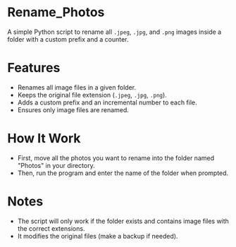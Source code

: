 # Rename_Photos
  A simple Python script to rename all `.jpeg`, `.jpg`, and `.png` images inside a folder with a custom prefix and a counter.
# Features
- Renames all image files in a given folder.
- Keeps the original file extension (`.jpeg`, `.jpg`, `.png`).
- Adds a custom prefix and an incremental number to each file.
- Ensures only image files are renamed.  
# How It Work
- First, move all the photos you want to rename into the folder named "Photos" in your directory.
- Then, run the program and enter the name of the folder when prompted.
# Notes
- The script will only work if the folder exists and contains image files with the correct extensions.
- It modifies the original files (make a backup if needed).